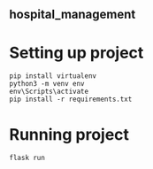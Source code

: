 ## hospital_management

# Setting up project
```
pip install virtualenv
python3 -m venv env
env\Scripts\activate
pip install -r requirements.txt
```

# Running project
```
flask run
```

